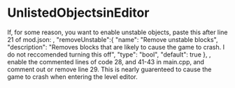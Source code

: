 # UnlistedObjectsinEditor

If, for some reason, you want to enable unstable objects, paste this after line 21 of mod.json: 
		, "removeUnstable":{
			"name": "Remove unstable blocks",
			"description": "Removes blocks that are likely to cause the game to crash. I do not reccomended turning this off",
			"type": "bool",
			"default": true
		},
, enable the commented lines of code 28, and 41-43 in main.cpp, and comment out or remove line 29. This is nearly guarenteed to cause the game to crash when entering the level editor. 